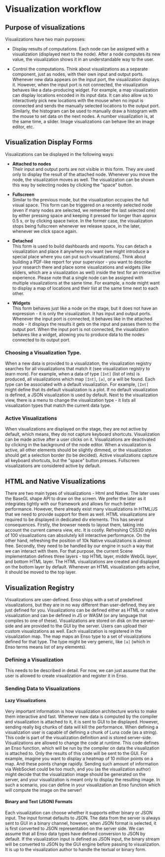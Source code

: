 # Visualization workflow

## Purpose of visualizations
Visualizations have two main purposes:

- Display results of computations. Each node can be assigned with a
  visualization (displayed next to the node). After a node computes its new
  value, the visualization shows it in an understandable way to the user.

- Control the computations. Think about visualizations as a separate component,
  just as nodes, with their own input and output ports. Whenever new data
  appears on the input port, the visualization displays it. However, when the
  input port is not connected, the visualization behaves like a data-producing
  widget. For example, a map visualization can display locations encoded in its
  input data. It can also allow us to interactively pick new locations with the
  mouse when no input is connected and sends the manually selected locations to
  the output port. Similarly, the histogram can be used to manually draw a
  histogram with the mouse to set data on the next nodes. A number visualization
  is, at the same time, a slider. Image visualizations can behave like an image
  editor, etc.


## Visualization Display Forms
Visualizations can be displayed in the following ways:

- **Attached to nodes**  
  Their input and output ports are not visible in this form. They are used only
  to display the result of the attached node. Whenever you move the node, the
  visualization moves as well. The visualization can be shown this way by
  selecting nodes by clicking the "space" button.

- **Fullscreen**  
  Similar to the previous mode, but the visualization occupies the full visual
  space. This form can be triggered on a recently selected node (even if many
  nodes are selected, we remember the last selected one) by either pressing
  space and keeping it pressed for longer than approx 0.5 s, or by clicking
  space twice. In the former case, the visualization stops being fullscreen
  whenever we release space, in the later, whenever we click space again.

- **Detached**  
   This form is used to build dashboards and reports. You can detach a
   visualization and place it anywhere you want (we might introduce a special
   place where you can put such visualizations). Think about building a PDF-like
   report for your supervisor - you want to describe your research there and
   place some visualizations and widgets (like sliders, which are a
   visualization as well) inside the text for an interactive experience. Please
   note that a single node can be assigned with multiple visualizations at the
   same time. For example, a node might want to display a map of locations and
   their list at the same time next to each other.

- **Widgets**  
  This form behaves just like a node on the stage, but it does not have an
  expression - it is only the visualization. It has input and output ports.
  Whenever the input port is connected, it behaves like in the attached mode -
  it displays the results it gets on the input and passes them to the output
  port. When the input port is not connected, the visualization behaves like a
  widget, allowing you to produce data to the nodes connected to its output
  port.

### Choosing a Visualization Type.
When a new data is provided to a visualization, the visualization registry
searches for all visualizations that match it (see visualization registry to
learn more). For example, when a data of type `[Int]` (list of ints) is
produced, all visualizations which map `[Int]`, `[a]`, or a will be found. Each
type can be associated with a default visualization. For example, `[Int]` might
define that its default visualization is a plot. If no default visualization is
defined, a JSON visualization is used by default. Next to the visualization
view, there is a menu to change the visualization type - it lists all
visualization types that match the current data type.


### Active Visualizations
When visualizations are displayed on the stage, they are not active by default,
which means, they do not capture keyboard shortcuts. Visualization can be made
active after a user clicks on it. Visualizations are deactivated by clicking in
the background of the node editor. When a visualization is active, all other
elements should be slightly dimmed, or the visualization should get a selection
border (to be decided). Active visualizations capture all keyboard shortcuts,
but the "space" button presses. Fullscreen visualizations are considered active
by default.

## HTML and Native Visualizations
There are two main types of visualizations - Html and Native. The later uses the
BaseGL shape API to draw on the screen. We prefer the later as it integrates
tightly with our framework and allows for much better performance. However,
there already exist many visualizations in HTML/JS that we need to provide
support for them as well. HTML visualizations are required to be displayed in
dedicated div elements. This has several consequences. Firstly, the browser
needs to layout them, taking into account the current camera view, etc. It is
costly. Refreshing CSS3D styles of 100 visualizations can absolutely kill
interactive performance. On the other hand, refreshing the position of 10k
Native visualizations is almost free. Secondly, they need to be handled by our
engine in such a way that we can interact with them. For that purpose, the
current Scene implementation defines three layers - top HTML layer, middle WebGL
layer, and bottom HTML layer. The HTML visualizations are created and displayed
on the bottom layer by default. Whenever an HTML visualization gets active, it
should be moved to the top layer.


## Visualization Registry
Visualizations are user-defined. Enso ships with a set of predefined
visualizations, but they are in no way different than user-defined, they are
just defined for you. Visualizations can be defined either as HTML or native
visualization and can be defined in JS or WASM (or any language that compiles to
one of these). Visualizations are stored on disk on the server-side and are
provided to the GUI by the server. Users can upload their custom visualizations
as well. Each visualization is registered in the visualization map. The map maps
an Enso type to a set of visualizations defined for that type. The type might be
very generic, like `[a]` (which in Enso terms means list of any elements).

### Defining a Visualization
This needs to be described in detail. For now, we can just assume that the user
is allowed to create visualization and register it in Enso.

### Sending Data to Visualizations

#### Lazy Visualizations
Very important information is how visualization architecture works to make them
interactive and fast. Whenever new data is computed by the compiler and
visualization is attached to it, it is sent to GUI to be displayed. However,
sending really big chunks of data will kill the performance. When defining a
visualization user is capable of defining a chunk of Luna code (as a string).
This code is part of the visualization definition and is stored server-side.
Visualizations are allowed to change the code at runtime. This code defines an
Enso function, which will be run by the compiler on data the visualization is
attached to. Only the results of this code will be sent to the GUI. For example,
imagine you want to display a heatmap of 10 million points on a map. And these
points change rapidly. Sending such amount of information via WebSocket could be
too much, and you (as the visualization author) might decide that the
visualization image should be generated on the server, and your visualization is
meant only to display the resulting image. In such a scenario, you can define in
your visualization an Enso function which will compute the image on the server!

#### Binary and Text (JSON) Formats
Each visualization can choose whether it supports either binary or JSON input.
The input format defaults to JSON. The data from the server is always sent to
GUI in a binary channel, however, when JSON format is selected, it is first
converted to JSON representation on the server side. We can assume that all Enso
data types have defined conversion to JSON by default. If the visualization
input is defined as JSON input, the binary stream will be converted to JSON by
the GUI engine before passing to visualization. It is up to the visualization
author to handle the textual or binary form. 
